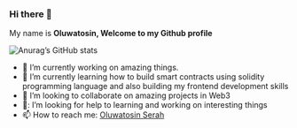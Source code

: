 ### Hi there 👋

My name is **Oluwatosin, Welcome to my Github profile**

![Anurag’s GitHub stats](https://github-readme-stats.vercel.app/api?username=sayrarh&show_icons=true&theme=radical)

- :telescope: I’m currently working on amazing things.
- :seedling:  I’m currently learning how to build smart contracts using solidity programming language and also building my frontend development skills
- :dancers:   I’m looking to collaborate on amazing projects in Web3
- 🤔: I’m looking for help to learning and working on interesting things
- :mailbox: How to reach me: [Oluwatosin Serah](https://twitter.com/SerahOluwatosin)



